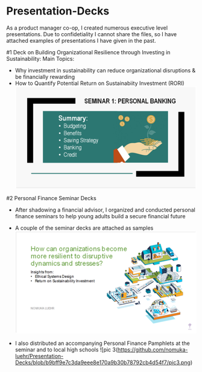 # Presentation-Decks

As a product manager co-op, I created numerous executive level presentations. Due to confidetiality I cannot share the files, so I have attached examples of presentations I have given in the past.

#1 Deck on Building Organizational Resilience through Investing in Sustainability: 
Main Topics:
- Why investment in sustainability can reduce organizational disruptions & be financially rewarding
- How to Quantify Potential Return on Sustainabiity Investment (RORI)
![pic 2](https://github.com/nomuka-luehr/Presentation-Decks/blob/b9bff9e7c3da9eee8e170a9b30b78792cb4d54f7/pic2.png)

#2 Personal Finance Seminar Decks 
- After shadowing a financial advisor, I organized and conducted personal finance seminars to help young adults build a secure financial future
- A couple of the seminar decks are attached as samples
![pic 1](https://github.com/nomuka-luehr/Presentation-Decks/blob/b9bff9e7c3da9eee8e170a9b30b78792cb4d54f7/pic1.png)

- I also distributed an accompanying Personal Finance Pamphlets at the seminar and to local high schools
![pic 3(https://github.com/nomuka-luehr/Presentation-Decks/blob/b9bff9e7c3da9eee8e170a9b30b78792cb4d54f7/pic3.png)
